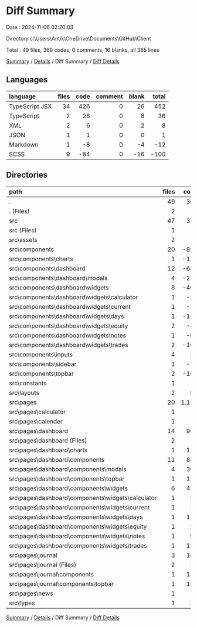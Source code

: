 # Diff Summary

Date : 2024-11-06 02:20:03

Directory c:\\Users\\Antik\\OneDrive\\Documents\\GitHub\\Client

Total : 49 files,  369 codes, 0 comments, 16 blanks, all 385 lines

[Summary](results.md) / [Details](details.md) / Diff Summary / [Diff Details](diff-details.md)

## Languages
| language | files | code | comment | blank | total |
| :--- | ---: | ---: | ---: | ---: | ---: |
| TypeScript JSX | 34 | 426 | 0 | 26 | 452 |
| TypeScript | 2 | 28 | 0 | 8 | 36 |
| XML | 2 | 6 | 0 | 2 | 8 |
| JSON | 1 | 1 | 0 | 0 | 1 |
| Markdown | 1 | -8 | 0 | -4 | -12 |
| SCSS | 9 | -84 | 0 | -16 | -100 |

## Directories
| path | files | code | comment | blank | total |
| :--- | ---: | ---: | ---: | ---: | ---: |
| . | 49 | 369 | 0 | 16 | 385 |
| . (Files) | 2 | -7 | 0 | -4 | -11 |
| src | 47 | 376 | 0 | 20 | 396 |
| src (Files) | 1 | 1 | 0 | 1 | 2 |
| src\\assets | 2 | 6 | 0 | 2 | 8 |
| src\\components | 20 | -898 | -1 | -68 | -967 |
| src\\components\\charts | 1 | -120 | -1 | -3 | -124 |
| src\\components\\dashboard | 12 | -683 | 0 | -53 | -736 |
| src\\components\\dashboard\\modals | 4 | -279 | 0 | -15 | -294 |
| src\\components\\dashboard\\widgets | 8 | -404 | 0 | -38 | -442 |
| src\\components\\dashboard\\widgets\\calculator | 1 | -51 | 0 | -3 | -54 |
| src\\components\\dashboard\\widgets\\current | 1 | -22 | 0 | -2 | -24 |
| src\\components\\dashboard\\widgets\\days | 1 | -117 | 0 | -9 | -126 |
| src\\components\\dashboard\\widgets\\equity | 2 | -42 | 0 | -6 | -48 |
| src\\components\\dashboard\\widgets\\notes | 1 | -64 | 0 | -7 | -71 |
| src\\components\\dashboard\\widgets\\trades | 2 | -108 | 0 | -11 | -119 |
| src\\components\\inputs | 4 | 37 | 0 | 6 | 43 |
| src\\components\\sidebar | 1 | -23 | 0 | -6 | -29 |
| src\\components\\topbar | 2 | -109 | 0 | -12 | -121 |
| src\\constants | 1 | 0 | 0 | 3 | 3 |
| src\\layouts | 2 | 88 | 0 | 10 | 98 |
| src\\pages | 20 | 1,151 | 1 | 67 | 1,219 |
| src\\pages\\calculator | 1 | 6 | 0 | -1 | 5 |
| src\\pages\\calender | 1 | 8 | 0 | 1 | 9 |
| src\\pages\\dashboard | 14 | 968 | 1 | 64 | 1,033 |
| src\\pages\\dashboard (Files) | 2 | 1 | 0 | -1 | 0 |
| src\\pages\\dashboard\\charts | 1 | 120 | 1 | 3 | 124 |
| src\\pages\\dashboard\\components | 11 | 847 | 0 | 62 | 909 |
| src\\pages\\dashboard\\components\\modals | 4 | 309 | 0 | 15 | 324 |
| src\\pages\\dashboard\\components\\topbar | 1 | 111 | 0 | 12 | 123 |
| src\\pages\\dashboard\\components\\widgets | 6 | 427 | 0 | 35 | 462 |
| src\\pages\\dashboard\\components\\widgets\\calculator | 1 | 51 | 0 | 3 | 54 |
| src\\pages\\dashboard\\components\\widgets\\current | 1 | 22 | 0 | 2 | 24 |
| src\\pages\\dashboard\\components\\widgets\\days | 1 | 117 | 0 | 9 | 126 |
| src\\pages\\dashboard\\components\\widgets\\equity | 1 | 22 | 0 | 2 | 24 |
| src\\pages\\dashboard\\components\\widgets\\notes | 1 | 93 | 0 | 8 | 101 |
| src\\pages\\dashboard\\components\\widgets\\trades | 1 | 122 | 0 | 11 | 133 |
| src\\pages\\journal | 3 | 163 | 0 | 4 | 167 |
| src\\pages\\journal (Files) | 2 | 33 | 0 | -1 | 32 |
| src\\pages\\journal\\components | 1 | 130 | 0 | 5 | 135 |
| src\\pages\\journal\\components\\topbar | 1 | 130 | 0 | 5 | 135 |
| src\\pages\\news | 1 | 6 | 0 | -1 | 5 |
| src\\types | 1 | 28 | 0 | 5 | 33 |

[Summary](results.md) / [Details](details.md) / Diff Summary / [Diff Details](diff-details.md)